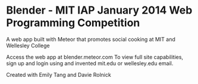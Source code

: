 # Blender - MIT IAP January 2014 Web Programming Competition
A web app built with Meteor that promotes social cooking at MIT and Wellesley College

Access the web app at blender.meteor.com
To view full site capabilities, sign up and login using and invented mit.edu or wellesley.edu email.

Created with Emily Tang and Davie Rolnick

